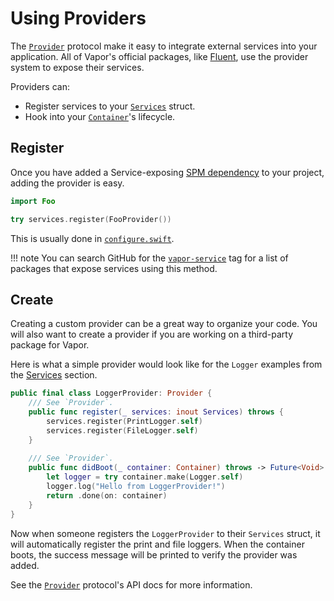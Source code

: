 # Using Providers

The [`Provider`](https://api.vapor.codes/service/latest/Service/Protocols/Provider.html) protocol make it easy to integrate external services into your application. All of Vapor's official packages, like [Fluent](../fluent/getting-started.md), use the provider system to expose their services. 

Providers can:

- Register services to your [`Services`](https://api.vapor.codes/service/latest/Service/Structs/Services.html) struct.
- Hook into your [`Container`](https://api.vapor.codes/service/latest/Service/Protocols/Container.html)'s lifecycle.

## Register

Once you have added a Service-exposing [SPM dependency](../getting-started/spm.md#dependencies) to your project, adding the provider is easy.

```swift
import Foo

try services.register(FooProvider())
```

This is usually done in [`configure.swift`](../getting-started/structure.md#configureswift). 

!!! note
	You can search GitHub for the [`vapor-service`](https://github.com/topics/vapor-service) tag for a list of packages that expose services using this method.


## Create

Creating a custom provider can be a great way to organize your code. You will also want to create a provider if you are working on a third-party package for Vapor.

Here is what a simple provider would look like for the `Logger` examples from the [Services](services.md) section.

```swift
public final class LoggerProvider: Provider {
    /// See `Provider`.
    public func register(_ services: inout Services) throws {
		services.register(PrintLogger.self)
		services.register(FileLogger.self)
    }
    
    /// See `Provider`.
    public func didBoot(_ container: Container) throws -> Future<Void> {
    	let logger = try container.make(Logger.self)
    	logger.log("Hello from LoggerProvider!")
    	return .done(on: container)
    }
}
```

Now when someone registers the `LoggerProvider` to their `Services` struct, it will automatically register the print and file loggers. When the container boots, the success message will be printed to verify the provider was added.

See the [`Provider`](https://api.vapor.codes/service/latest/Service/Protocols/Provider.html) protocol's API docs for more information.
